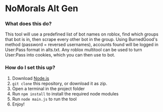 # NoMorals Alt Gen
### What does this do?
This tool will use a predefined list of bot names on roblox, find which groups that bot is in, then scrape every other bot in the group.
Using BurnedGood's method (password = reversed usernames), accounts found will be logged in User:Pass format in alts.txt.
Any roblox multitool can be used to turn User:Pass into cookies, which you can then use to bot.
### How do I set this up?
1. Download [Node.js](https://nodejs.org/en/)
2. `git clone` this repository, or download it as zip.
3. Open a terminal in the project folder
4. Run `npm install` to install the required node modules
5. Run `node main.js` to run the tool
6. Enjoy!